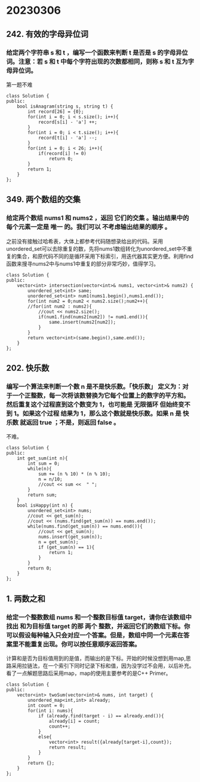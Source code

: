 # 20230306
## 242. 有效的字母异位词
### 给定两个字符串 s 和 t ，编写一个函数来判断 t 是否是 s 的字母异位词。注意：若 s 和 t 中每个字符出现的次数都相同，则称 s 和 t 互为字母异位词。
第一题不难
```
class Solution {
public:
    bool isAnagram(string s, string t) {
        int record[26] = {0};
        for(int i = 0; i < s.size(); i++){
            record[s[i] - 'a'] ++;
        }
        for(int i = 0; i < t.size(); i++){
            record[t[i] - 'a'] --;
        }
        for(int i = 0; i < 26; i++){
            if(record[i] != 0)
                return 0;
        }
        return 1;
    }
};
```
## 349. 两个数组的交集
### 给定两个数组 nums1 和 nums2 ，返回 它们的交集 。输出结果中的每个元素一定是 唯一 的。我们可以 不考虑输出结果的顺序 。
之前没有接触过哈希表，大体上都参考代码随想录给出的代码。采用unordered_set可以去除重复的数，先将nums1数组转化为unordered_set中不重复的集合，和原代码不同的是循环采用下标索引，用迭代器其实更方便。利用find函数来搜寻nums2中与nums1中重复的部分非常巧妙，值得学习。
```
class Solution {
public:
    vector<int> intersection(vector<int>& nums1, vector<int>& nums2) {
        unordered_set<int> same;
        unordered_set<int> num1(nums1.begin(),nums1.end());
        for(int num2 = 0;num2 < nums2.size();num2++){
        //for(int num2 : nums2){
            //cout << nums2.size();
            if(num1.find(nums2[num2]) != num1.end()){
                same.insert(nums2[num2]);
            }
        }
        return vector<int>(same.begin(),same.end());
    }
};
```
## 202. 快乐数
### 编写一个算法来判断一个数 n 是不是快乐数。「快乐数」 定义为：对于一个正整数，每一次将该数替换为它每个位置上的数字的平方和。然后重复这个过程直到这个数变为 1，也可能是 无限循环 但始终变不到 1。如果这个过程 结果为 1，那么这个数就是快乐数。如果 n 是 快乐数 就返回 true ；不是，则返回 false 。
不难。
```
class Solution {
public:
    int get_sum(int n){
        int sum = 0;
        while(n){
            sum += (n % 10) * (n % 10);
            n = n/10;
            //cout << sum <<  " ";
        }
        return sum;
    }
    bool isHappy(int n) {
        unordered_set<int> nums;
        //cout << get_sum(n);
        //cout << (nums.find(get_sum(n)) == nums.end());
        while(nums.find(get_sum(n)) == nums.end()){
            //cout << get_sum(n);
            nums.insert(get_sum(n));
            n = get_sum(n);
            if (get_sum(n) == 1){
                return 1;
            }
        }
        return 0;
    }
};
```
## 1. 两数之和
### 给定一个整数数组 nums 和一个整数目标值 target，请你在该数组中找出 和为目标值 target  的那 两个 整数，并返回它们的数组下标。你可以假设每种输入只会对应一个答案。但是，数组中同一个元素在答案里不能重复出现。你可以按任意顺序返回答案。
计算和是否为目标值用到的是值，而输出的是下标。开始的时候没想到用map,思路采用拉链法，在一个索引下同时记录下标和值，因为没学过不会用，以后补充。看了一点解题思路后采用map，map的使用主要参考的是C++ Primer。
```
class Solution {
public:
    vector<int> twoSum(vector<int>& nums, int target) {
        unordered_map<int,int> already;
        int count = 0;
        for(int i: nums){
            if (already.find(target - i) == already.end()){
                already[i] = count;
                count++;
            }
            else{
                vector<int> result({already[target-i],count});
                return result;
            }
        }
        return {};
    }
};
```
